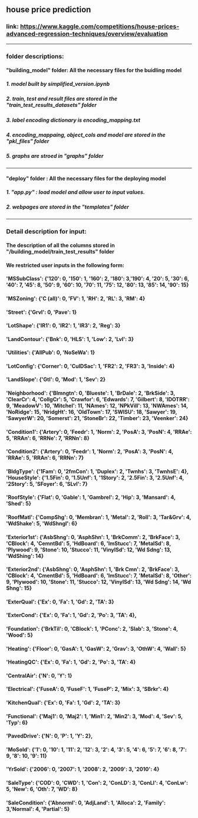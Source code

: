 ## house price prediction
### link: https://www.kaggle.com/competitions/house-prices-advanced-regression-techniques/overview/evaluation
--------
### folder descriptions: 
#### "building_model" folder: All the necessary files for the buidling model
##### 1. model built by simplified_version.ipynb
##### 2. train, test and result files are stored in the "train_test_results_datasets" folder
##### 3. label encoding dictionary is encoding_mapping.txt
##### 4. encoding_mappaing, object_cols and model are stored in the "pkl_files" folder
##### 5. graphs are stroed in "graphs" folder
--------
#### "deploy" folder : All the necessary files for the deploying model
##### 1. "app.py" : load model and allow user to input values. 
##### 2. webpages are stored in the "templates" folder
--------
### Detail description for input:
#### The description of all the columns stored in "/building_model/train_test_results" folder
#### We restricted user inputs in the following form:
#### 'MSSubClass': {'120': 0, '150': 1, '160': 2, '180': 3,'190': 4, '20': 5, '30': 6, '40': 7, '45': 8, '50': 9, '60': 10, '70': 11, '75': 12, '80': 13, '85': 14, '90': 15}
#### 'MSZoning': {'C (all)': 0, 'FV': 1, 'RH': 2, 'RL': 3, 'RM': 4}
#### 'Street': {'Grvl': 0, 'Pave': 1}
#### 'LotShape': {'IR1': 0, 'IR2': 1, 'IR3': 2, 'Reg': 3}
#### 'LandContour': {'Bnk': 0, 'HLS': 1, 'Low': 2, 'Lvl': 3}
#### 'Utilities': {'AllPub': 0, 'NoSeWa': 1}
#### 'LotConfig': {'Corner': 0, 'CulDSac': 1, 'FR2': 2, 'FR3': 3, 'Inside': 4}
#### 'LandSlope': {'Gtl': 0, 'Mod': 1, 'Sev': 2}
#### 'Neighborhood': {'Blmngtn': 0, 'Blueste': 1, 'BrDale': 2, 'BrkSide': 3, 'ClearCr': 4, 'CollgCr': 5, 'Crawfor': 6, 'Edwards': 7, 'Gilbert': 8, 'IDOTRR': 9, 'MeadowV': 10, 'Mitchel': 11, 'NAmes': 12, 'NPkVill': 13, 'NWAmes': 14, 'NoRidge': 15, 'NridgHt': 16, 'OldTown': 17, 'SWISU': 18, 'Sawyer': 19, 'SawyerW': 20, 'Somerst': 21, 'StoneBr': 22, 'Timber': 23, 'Veenker': 24}
#### 'Condition1': {'Artery': 0, 'Feedr': 1, 'Norm': 2, 'PosA': 3, 'PosN': 4, 'RRAe': 5, 'RRAn': 6, 'RRNe': 7, 'RRNn': 8}
#### 'Condition2': {'Artery': 0, 'Feedr': 1, 'Norm': 2, 'PosA': 3, 'PosN': 4, 'RRAe': 5, 'RRAn': 6, 'RRNn': 7}
#### 'BldgType': {'1Fam': 0, '2fmCon': 1, 'Duplex': 2, 'Twnhs': 3, 'TwnhsE': 4}, 'HouseStyle': {'1.5Fin': 0, '1.5Unf': 1, '1Story': 2, '2.5Fin': 3, '2.5Unf': 4, '2Story': 5, 'SFoyer': 6, 'SLvl': 7}
#### 'RoofStyle': {'Flat': 0, 'Gable': 1, 'Gambrel': 2, 'Hip': 3, 'Mansard': 4, 'Shed': 5}
#### 'RoofMatl': {'CompShg': 0, 'Membran': 1, 'Metal': 2, 'Roll': 3, 'Tar&Grv': 4, 'WdShake': 5, 'WdShngl': 6}
#### 'Exterior1st': {'AsbShng': 0, 'AsphShn': 1, 'BrkComm': 2, 'BrkFace': 3, 'CBlock': 4, 'CemntBd': 5, 'HdBoard': 6, 'ImStucc': 7, 'MetalSd': 8, 'Plywood': 9, 'Stone': 10, 'Stucco': 11, 'VinylSd': 12, 'Wd Sdng': 13, 'WdShing': 14}
#### 'Exterior2nd': {'AsbShng': 0, 'AsphShn': 1, 'Brk Cmn': 2, 'BrkFace': 3, 'CBlock': 4, 'CmentBd': 5, 'HdBoard': 6, 'ImStucc': 7, 'MetalSd': 8, 'Other': 9, 'Plywood': 10, 'Stone': 11, 'Stucco': 12, 'VinylSd': 13, 'Wd Sdng': 14, 'Wd Shng': 15}
#### 'ExterQual': {'Ex': 0, 'Fa': 1, 'Gd': 2, 'TA': 3}
#### 'ExterCond': {'Ex': 0, 'Fa': 1, 'Gd': 2, 'Po': 3, 'TA': 4},
#### 'Foundation': {'BrkTil': 0, 'CBlock': 1, 'PConc': 2, 'Slab': 3, 'Stone': 4, 'Wood': 5}
#### 'Heating': {'Floor': 0, 'GasA': 1, 'GasW': 2, 'Grav': 3, 'OthW': 4, 'Wall': 5}
#### 'HeatingQC': {'Ex': 0, 'Fa': 1, 'Gd': 2, 'Po': 3, 'TA': 4}
#### 'CentralAir': {'N': 0, 'Y': 1}
#### 'Electrical': {'FuseA': 0, 'FuseF': 1, 'FuseP': 2, 'Mix': 3, 'SBrkr': 4}
#### 'KitchenQual': {'Ex': 0, 'Fa': 1, 'Gd': 2, 'TA': 3}
#### 'Functional': {'Maj1': 0, 'Maj2': 1, 'Min1': 2, 'Min2': 3, 'Mod': 4, 'Sev': 5, 'Typ': 6}
#### 'PavedDrive': {'N': 0, 'P': 1, 'Y': 2},
#### 'MoSold': {'1': 0, '10': 1, '11': 2, '12': 3, '2': 4, '3': 5, '4': 6, '5': 7, '6': 8, '7': 9, '8': 10, '9': 11}
#### 'YrSold': {'2006': 0, '2007': 1, '2008': 2, '2009': 3, '2010': 4}
#### 'SaleType': {'COD': 0, 'CWD': 1, 'Con': 2, 'ConLD': 3, 'ConLI': 4, 'ConLw': 5, 'New': 6, 'Oth': 7, 'WD': 8}
#### 'SaleCondition': {'Abnorml': 0, 'AdjLand': 1, 'Alloca': 2, 'Family': 3,'Normal': 4, 'Partial': 5}
